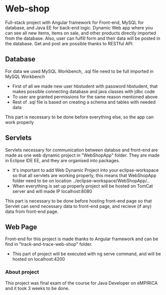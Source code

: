 # Web-shop
Full-stack project with Angular framework for Front-end, MySQL for database, and Java EE for back-end logic. Dynamic Web app where you can see all new items, items on sale, and other products directly imported from the database. Also, user can fulfill form and their data will be posted in the database. Get and post are possible thanks to RESTful API. 

## Database
For data we used MySQL Workbench, .sql file need to be full imported in MySQL Workbench 

- First of all we made new user hbstudent with password hbstudent, that makes possible connecting database and java classes with jdbc code
- To user are granted permissions for the same reason mentioned above
- Rest of .sql file is based on creating a schema and tables with needed data

This part is necessary to be done before everything else, so the app can work properly

## Servlets
Servlets necessary for communication between databse and front-end are made as one web dynamic project in "WebShopApp" folder. They are made in Eclipse IDE EE, and they are organised into packages.

- It's important to add Web Dynamic Project into your eclipse-workspace so that all servlets are working properly, this means that WebShopApp folder need to be on location ../eclipse-workspace/WebShopApp/..
- When everything is set up properly project will be hosted on TomCat server and will made IP localhost:8080

This part is necessary to be done before hosting front-end page so that Servlet can send necessary data to front-end page, and recieve (if any) data from front-end page.

## Web Page
Front-end for this project is made thanks to Angular framework and can be find in "track-and-trace-web-shop" folder.

- This part of project will be executed with ng serve command, and will be hosted on localhost:4200

### About project
This project was final exam of the course for Java Developer on eMPIRICA and it took 3 weeks to be done. 
